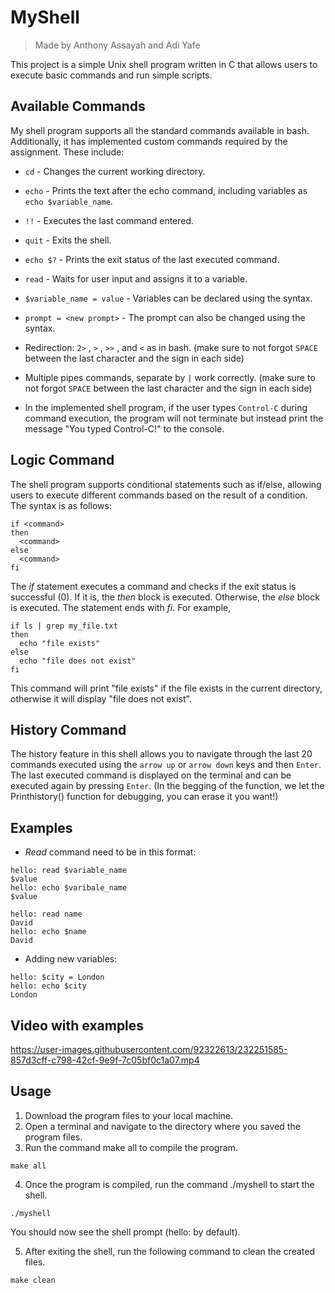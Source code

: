 # MyShell
> Made by Anthony Assayah and Adi Yafe

This project is a simple Unix shell program written in C that allows users to execute basic commands and run simple scripts.



## Available Commands


My shell program supports all the standard commands available in bash. Additionally, it has implemented custom commands required by the assignment. These include:


- ` cd ` -  Changes the current working directory.

- ` echo ` - Prints the text after the echo command, including variables as `echo $variable_name`.

- `!!` - Executes the last command entered.

- `quit` - Exits the shell.

- `echo $?` - Prints the exit status of the last executed command.

- `read` - Waits for user input and assigns it to a variable.

- `$variable_name = value` - Variables can be declared using the syntax. 

- `prompt = <new prompt>` - The prompt can also be changed using the syntax.

- Redirection: `2>` , `>` , `>>` , and `<` as in bash. (make sure to not forgot `SPACE` between the last character and the sign in each side)

- Multiple pipes commands, separate by `|` work correctly. (make sure to not forgot `SPACE` between the last character and the sign in each side)

- In the implemented shell program, if the user types `Control-C` during command execution, the program will not terminate but instead print the message "You typed Control-C!" to the console.

## Logic Command

The shell program supports conditional statements such as if/else, allowing users to execute different commands based on the result of a condition. The syntax is as follows:

``` 
if <command>
then
  <command>
else
  <command>
fi
```

The _if_ statement executes a command and checks if the exit status is successful (0). If it is, the _then_ block is executed. Otherwise, the _else_ block is executed. The statement ends with _fi_. For example,

```
if ls | grep my_file.txt
then
  echo "file exists"
else
  echo "file does not exist"
fi
```
This command will print "file exists" if the file exists in the current directory, otherwise it will display "file does not exist".

## History Command

The history feature in this shell allows you to navigate through the last 20 commands executed using the ` arrow up ` or ` arrow down ` keys and then ` Enter `. The last executed command is displayed on the terminal and can be executed again by pressing ` Enter `. (In the begging of the function, we let the Printhistory() function for debugging, you can erase it you want!)

## Examples

- _Read_ command need to be in this format:
```
hello: read $variable_name
$value
hello: echo $varibale_name
$value

hello: read name
David
hello: echo $name
David
```
- Adding new variables:
```
hello: $city = London
hello: echo $city
London
```

## Video with examples

https://user-images.githubusercontent.com/92322613/232251585-857d3cff-c798-42cf-9e9f-7c05bf0c1a07.mp4



## Usage


1. Download the program files to your local machine.
2. Open a terminal and navigate to the directory where you saved the program files.
3. Run the command make all to compile the program.
```
make all
```
4. Once the program is compiled, run the command ./myshell to start the shell.
```
./myshell
```
You should now see the shell prompt (hello: by default).

5. After exiting the shell, run the following command to clean the created files.
```
make clean
```


